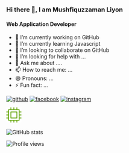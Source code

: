 ### Hi there 👋, I am Mushfiquzzaman Liyon
#### Web Application Developer 

- 🔭 I’m currently working on GitHub  
- 🌱 I’m currently learning Javascript  
- 👯 I’m looking to collaborate on GitHub  
- 🤔 I’m looking for help with ... 
- 💬 Ask me about .... 
- 📫 How to reach me: ... 
- 😄 Pronouns: ... 
- ⚡ Fun fact: ... 


[<img src='https://cdn.jsdelivr.net/npm/simple-icons@3.0.1/icons/github.svg' alt='github' height='40'>](https://github.com/MQZLIYON)  [<img src='https://cdn.jsdelivr.net/npm/simple-icons@3.0.1/icons/facebook.svg' alt='facebook' height='40'>](https://www.facebook.com/MQZLIYON)  [<img src='https://cdn.jsdelivr.net/npm/simple-icons@3.0.1/icons/instagram.svg' alt='instagram' height='40'>](https://www.instagram.com/MQZLIYON/)  

<a href='https://docs.github.com/en/developers'><img src='https://raw.githubusercontent.com/acervenky/animated-github-badges/master/assets/devbadge.gif' width='40' height='40'></a> 

![GitHub stats](https://github-readme-stats.vercel.app/api?username=MQZLIYON&show_icons=true)  

![Profile views](https://gpvc.arturio.dev/MQZLIYON)  
